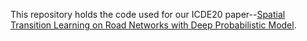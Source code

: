 
This repository holds the code used for our ICDE20 paper--[Spatial Transition Learning on Road Networks with Deep Probabilistic Model](https://www.ntu.edu.sg/home/lixiucheng).
